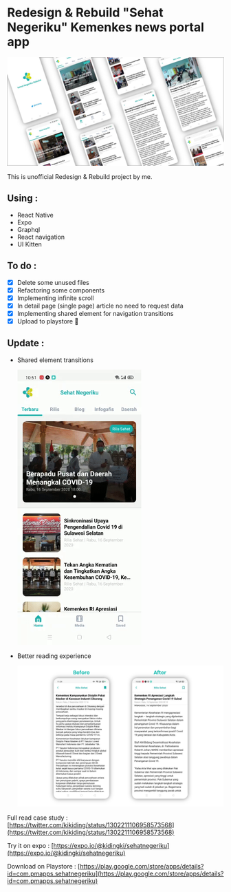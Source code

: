 # Redesign & Rebuild "Sehat Negeriku" Kemenkes news portal app

![thumbnail.jpg](thumbnail.jpg)

This is unofficial Redesign & Rebuild project by me.

## Using :

- React Native
- Expo
- Graphql
- React navigation
- UI Kitten

## To do :

- [x]  Delete some unused files
- [x]  Refactoring some components
- [x]  Implementing infinite scroll
- [x]  In detail page (single page) article no need to request data
- [x]  Implementing shared element for navigation transitions
- [x]  Upload to playstore 🥳

## Update :

- Shared element transitions

    ![preview.gif](preview.gif)

- Better reading experience

    ![ss.png](ss.png)

Full read case study : [https://twitter.com/kikiding/status/1302211106958573568](https://twitter.com/kikiding/status/1302211106958573568)

Try it on expo : [https://expo.io/@kidingki/sehatnegeriku](https://expo.io/@kidingki/sehatnegeriku)

Download on Playstore : [https://play.google.com/store/apps/details?id=com.pmapps.sehatnegeriku](https://play.google.com/store/apps/details?id=com.pmapps.sehatnegeriku)
